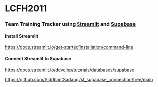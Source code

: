 # LCFH2011

### Team Training Tracker using [Streamlit](https://streamlit.io/) and [Supabase](https://supabase.com/)
#### Install Streamlit
https://docs.streamlit.io/get-started/installation/command-line
#### Connect Streamlit to Supabase
https://docs.streamlit.io/develop/tutorials/databases/supabase

https://github.com/SiddhantSadangi/st_supabase_connection/tree/main

